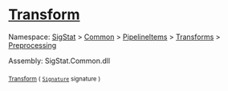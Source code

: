# [Transform](./UniformScale-100663843.md)

Namespace: [SigStat]() > [Common](./../../../../README.md) > [PipelineItems]() > [Transforms]() > [Preprocessing](./../README.md)

Assembly: SigStat.Common.dll

<sub>[Transform](./UniformScale-100663843.md) ( [`Signature`](./../../../../Signature.md) signature )</sub>&nbsp;&nbsp;&nbsp;&nbsp;&nbsp;&nbsp;&nbsp;&nbsp;&nbsp;<sub></sub>
